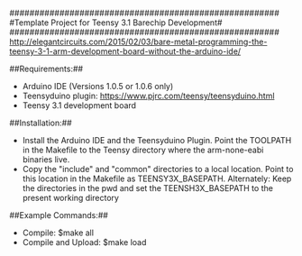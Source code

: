 ######################################################
#Template Project for Teensy 3.1 Barechip Development#
######################################################
http://elegantcircuits.com/2015/02/03/bare-metal-programming-the-teensy-3-1-arm-development-board-without-the-arduino-ide/

##Requirements:##
* Arduino IDE (Versions 1.0.5 or 1.0.6 only)
* Teensyduino plugin: https://www.pjrc.com/teensy/teensyduino.html
* Teensy 3.1 development board

##Installation:##
* Install the Arduino IDE and the Teensyduino Plugin. 
  Point the TOOLPATH in the Makefile to the Teensy directory where the arm-none-eabi binaries live.
* Copy the "include" and "common" directories to a local location. 
 Point to this location in the Makefile as TEENSY3X_BASEPATH. 
 Alternately:
 Keep the directories in the pwd and set the TEENSH3X_BASEPATH to the present working directory

##Example Commands:##
* Compile: $make all
* Compile and Upload: $make load
